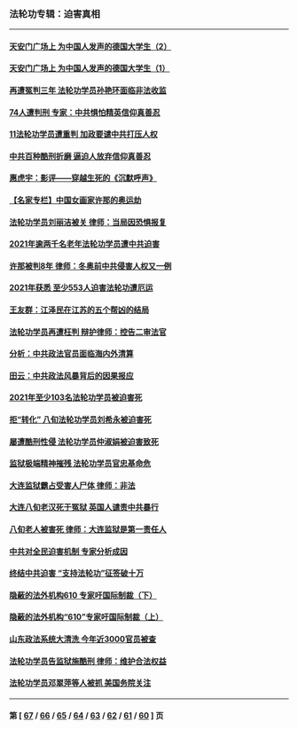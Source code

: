 ### 法轮功专辑：迫害真相
---
#### [天安门广场上 为中国人发声的德国大学生（2）](../../pages/nf4379/n13533454.md?01290430) 
#### [天安门广场上 为中国人发声的德国大学生（1）](../../pages/nf4379/n13528390.md?01290430) 
#### [再遭冤判三年 法轮功学员孙艳环面临非法收监](../../pages/nf4379/n13526543.md?01290430) 
#### [74人遭判刑 专家：中共惧怕精英信仰真善忍](../../pages/nf4379/n13520765.md?01290430) 
#### [11法轮功学员遭重判 加政要谴中共打压人权](../../pages/nf4379/n13521294.md?01290430) 
#### [中共百种酷刑折磨 逼迫人放弃信仰真善忍](../../pages/nf4379/n13518038.md?01290430) 
#### [惠虎宇：影评——穿越生死的《沉默呼声》](../../pages/nf4379/n13516514.md?01290430) 
#### [【名家专栏】中国女画家许那的奥运劫](../../pages/nf4379/n13491603.md?01290430) 
#### [法轮功学员刘丽洁被关 律师：当局因恐惧报复](../../pages/nf4379/n13515441.md?01290430) 
#### [2021年逾两千名老年法轮功学员遭中共迫害](../../pages/nf4379/n13513237.md?01290430) 
#### [许那被判8年 律师：冬奥前中共侵害人权又一例](../../pages/nf4379/n13508986.md?01290430) 
#### [2021年获悉 至少553人迫害法轮功遭厄运](../../pages/nf4379/n13504657.md?01290430) 
#### [王友群：江泽民在江苏的五个帮凶的结局](../../pages/nf4379/n13503194.md?01290430) 
#### [法轮功学员再遭枉判 辩护律师：控告二审法官](../../pages/nf4379/n13499952.md?01290430) 
#### [分析：中共政法官员面临海内外清算](../../pages/nf4379/n13495811.md?01290430) 
#### [田云：中共政法风暴背后的因果报应](../../pages/nf4379/n13496264.md?01290430) 
#### [2021年至少103名法轮功学员被迫害死](../../pages/nf4379/n13495075.md?01290430) 
#### [拒“转化” 八旬法轮功学员刘希永被迫害死](../../pages/nf4379/n13488696.md?01290430) 
#### [屡遭酷刑性侵 法轮功学员仲淑娟被迫害致死](../../pages/nf4379/n13485930.md?01290430) 
#### [监狱极端精神摧残 法轮功学员官忠基命危](../../pages/nf4379/n13486254.md?01290430) 
#### [大连监狱霸占受害人尸体 律师：非法](../../pages/nf4379/n13481295.md?01290430) 
#### [大连八旬老汉死于冤狱 英国人谴责中共暴行](../../pages/nf4379/n13480118.md?01290430) 
#### [八旬老人被害死 律师：大连监狱是第一责任人](../../pages/nf4379/n13478838.md?01290430) 
#### [中共对全民迫害机制 专家分析成因](../../pages/nf4379/n13479680.md?01290430) 
#### [终结中共迫害 “支持法轮功”征签破十万](../../pages/nf4379/n13471084.md?01290430) 
#### [隐蔽的法外机构610 专家吁国际制裁（下）](../../pages/nf4379/n13462906.md?01290430) 
#### [隐蔽的法外机构“610”专家吁国际制裁（上）](../../pages/nf4379/n13459414.md?01290430) 
#### [山东政法系统大清洗 今年近3000官员被查](../../pages/nf4379/n13458775.md?01290430) 
#### [法轮功学员告监狱施酷刑 律师：维护合法权益](../../pages/nf4379/n13453400.md?01290430) 
#### [法轮功学员邓翠萍等人被抓 美国务院关注](../../pages/nf4379/n13451524.md?01290430) 

---
#### 第 [ [67](./67.md?01290430) / [66](./66.md?01290430) / [65](./65.md?01290430) / [64](./64.md?01290430) / [63](./63.md?01290430) / [62](./62.md?01290430) / [61](./61.md?01290430) / [60](./60.md?01290430) ] 页
